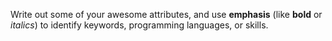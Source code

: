 Write out some of your awesome attributes, and use **emphasis** (like **bold** or *italics*) to identify keywords, programming languages, or skills. 
